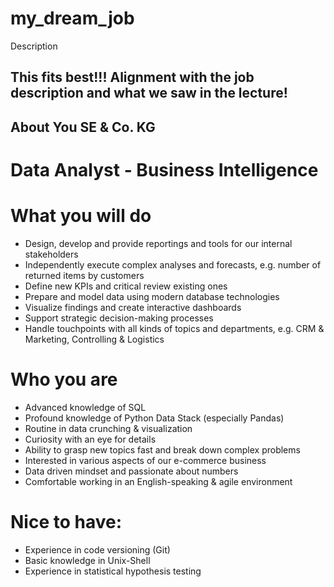 # my_dream_job
Description 

## This fits best!!! Alignment with the job description and what we saw in the lecture!


## About You SE & Co. KG
# Data Analyst - Business Intelligence 

# What you will do
  - Design, develop and provide reportings and tools for our internal stakeholders
  - Independently execute complex analyses and forecasts, e.g. number of returned items by customers
  - Define new KPIs and critical review existing ones
  - Prepare and model data using modern database technologies
  - Visualize findings and create interactive dashboards
  - Support strategic decision-making processes
  - Handle touchpoints with all kinds of topics and departments, e.g. CRM & Marketing, Controlling & Logistics

# Who you are
  - Advanced knowledge of SQL
  - Profound knowledge of Python Data Stack (especially Pandas)
  - Routine in data crunching & visualization
  - Curiosity with an eye for details
  - Ability to grasp new topics fast and break down complex problems
  - Interested in various aspects of our e-commerce business
  - Data driven mindset and passionate about numbers
  - Comfortable working in an English-speaking & agile environment
 
# Nice to have: 
   - Experience in code versioning (Git)
   - Basic knowledge in Unix-Shell
   - Experience in statistical hypothesis testing

